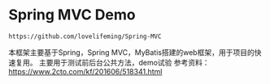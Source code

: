 # Spring MVC Demo 
	https://github.com/lovelifeming/Spring-MVC

本框架主要基于Spring，Spring MVC，MyBatis搭建的web框架，用于项目的快速复用。
主要用于测试前后台公共方法，demo试验
参考资料：https://www.2cto.com/kf/201606/518341.html


